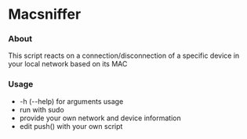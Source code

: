 # Macsniffer

### About

This script reacts on a connection/disconnection of a specific device in your local network based on its MAC 

### Usage

- -h (--help) for arguments usage
- run with sudo
- provide your own network and device information
- edit push() with your own script
